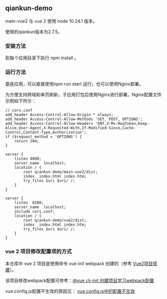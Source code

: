 ## qiankun-demo

main-vue2 与 vue 2 使用 node 10.24.1 版本。

使用的qiankun版本为2.7.5。

### 安装方法

到每个应用目录下执行 npm install 。

### 运行方法

基座应用，可以直接使用npm run start 运行，也可以使用Nginx部署。

为方便支持跨域和单页刷新，子应用打包后使用Nginx进行部署。Nginx配置文件示例如下所示：

```
// cors.conf
add_header Access-Control-Allow-Origin * always;
add_header Access-Control-Allow-Methods 'GET, POST, OPTIONS';
add_header Access-Control-Allow-Headers 'DNT,X-Mx-ReqToken,Keep-Alive,User-Agent,X-Requested-With,If-Modified-Since,Cache-Control,Content-Type,Authorization';
if ($request_method = 'OPTIONS') {
	return 204;
}
```

```
server {
	listen 8000;
	server_name  localhost;
	location / {
		root qiankun-demo/main-vue2/dist;
		index  index.html index.htm;
		try_files $uri $uri/ /;
	}
}

server {
	listen  8100;
	server_name  localhost;
	include cors.conf;
	location / {
		root qiankun-demo/vue2/dist;
		index  index.html index.htm;
		try_files $uri $uri/ /;
	}
}
```

### vue 2 项目修改配置项的方式

本仓库中 vue 2 项目是使用命令 vue init webpack 创建的（参考 [Vue2项目搭建](https://blog.csdn.net/qq_24349695/article/details/90514900)）。

该项目修改webpack配置可参考：[@vue cli-init 创建项目学习webpack配置](https://blog.csdn.net/shadowfall/article/details/120085183)

vue.config.js配置不生效的原因见： [vue.config.js中的配置不生效](https://blog.csdn.net/qq_34370249/article/details/117744089)



